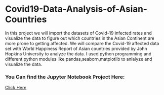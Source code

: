 # Covid19-Data-Analysis-of-Asian-Countries
In this project we will import the datasets of Covid-19 infected rates and visualize the data to figure out which countries in the Asian Continent are more prone to getting affected. We will compare the Covid-19 affected data set with World Happiness Report of Asian countries provided by John Hopkins University to analyze the data.
I used python programming and different python modules like pandas,seaborn,matplotlib to anlalyze and visualize the data.

### You Can find the Jupyter Notebook Project Here:
[Click Here](https://github.com/ffarhaaan/covid19-data-analysis-of-Asian-Countries/blob/master/covid-19_dataanalysis_asia.ipynb) 

